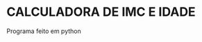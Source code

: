 <h1 aling="center">CALCULADORA DE IMC E IDADE</h1>
<p aling="center">Programa feito em python</p>
<br>
<p aling="center">